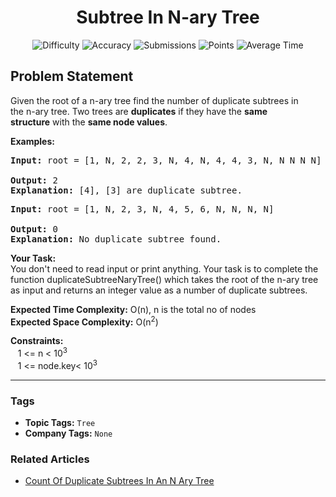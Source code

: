 <h1 align="center">Subtree In N-ary Tree</h1>

<p align="center">
  <img alt="Difficulty" title="Difficulty" src="https://custom-icon-badges.demolab.com/badge/Difficulty: Medium-1F222E?style=for-the-badge&logoColor=white&logo=fire"/>
  <img alt="Accuracy" title="Accuracy" src="https://custom-icon-badges.demolab.com/badge/Accuracy: 77.56%25-1F222E?style=for-the-badge&logoColor=white&logo=target"/>
  <img alt="Submissions" title="Submissions" src="https://custom-icon-badges.demolab.com/badge/Submissions: 17K+-1F222E?style=for-the-badge&logoColor=white&logo=repo"/>
  <img alt="Points" title="Points" src="https://custom-icon-badges.demolab.com/badge/Points: 4-1F222E?style=for-the-badge&logoColor=white&logo=award"/>
  <img alt="Average Time" title="Average Time" src="https://custom-icon-badges.demolab.com/badge/Average%20Time: N/A-1F222E?style=for-the-badge&logoColor=white&logo=clock"/>
</p>

## Problem Statement

Given the root of a n-ary tree find the number of duplicate subtrees in the n-ary tree. Two trees are <b>duplicates</b> if they have the <b>same structure</b> with the <b>same node values</b>.

<b>Examples:</b>

<pre><b>Input: </b>root = [1, N, 2, 2, 3, N, 4, N, 4, 4, 3, N, N N N N]
 <br><b>Output:</b> 2
<b>Explanation:</b> [4], [3] are duplicate subtree.
</pre>

<pre><b>Input: </b>root = [1, N, 2, 3, N, 4, 5, 6, N, N, N, N]
<br><b>Output: </b>0
<b>Explanation:</b> No duplicate subtree found.
</pre>

<b>Your Task:</b><br>You don't need to read input or print anything. Your task is to complete the function duplicateSubtreeNaryTree() which takes the root of the n-ary tree as input and returns an integer value as a number of duplicate subtrees.

<b>Expected Time Complexity:</b> O(n), n is the total no of nodes<br><b>Expected Space Complexity:</b> O(n<sup>2</sup>)

<b>Constraints:</b><br>   1 <= n < 10<sup>3</sup><br>   1 <= node.key< 10<sup>3</sup>


<hr>

### Tags
- **Topic Tags:** `Tree`
- **Company Tags:** `None`

### Related Articles
- [Count Of Duplicate Subtrees In An N Ary Tree](https://www.geeksforgeeks.org/count-of-duplicate-subtrees-in-an-n-ary-tree/)
